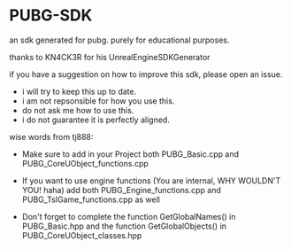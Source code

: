 # PUBG-SDK
an sdk generated for pubg. purely for educational purposes.

thanks to KN4CK3R for his UnrealEngineSDKGenerator

if you have a suggestion on how to improve this sdk, please open an issue.

* i will try to keep this up to date.
* i am not repsonsible for how you use this.
* do not ask me how to use this.
* i do not guarantee it is perfectly aligned.

wise words from tj888:

* Make sure to add in your Project both PUBG_Basic.cpp and PUBG_CoreUObject_functions.cpp  

* If you want to use engine functions (You are internal, WHY WOULDN'T YOU! haha) add both PUBG_Engine_functions.cpp and PUBG_TslGame_functions.cpp as well  

* Don't forget to complete the function GetGlobalNames() in PUBG_Basic.hpp and the function GetGlobalObjects() in PUBG_CoreUObject_classes.hpp
